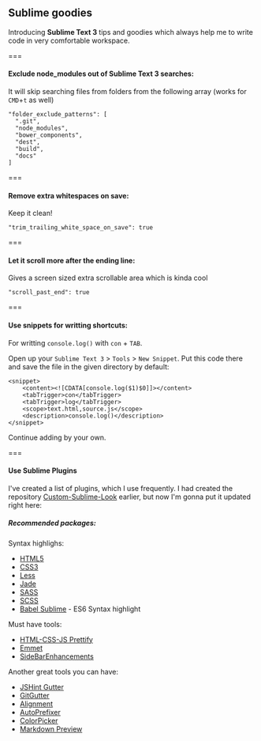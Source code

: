 ## Sublime goodies

Introducing **Sublime Text 3** tips and goodies which always help me to write
code in very comfortable workspace.

===

#### Exclude node_modules out of Sublime Text 3 searches:
It will skip searching files from folders from the following array (works for `CMD`+`t` as well)

    "folder_exclude_patterns": [
      ".git",
      "node_modules",
      "bower_components",
      "dest",
      "build",
      "docs"
    ]

===

#### Remove extra whitespaces on save:
Keep it clean!

    "trim_trailing_white_space_on_save": true

===

#### Let it scroll more after the ending line:
Gives a screen sized extra scrollable area which is kinda cool

    "scroll_past_end": true

===

#### Use snippets for writting shortcuts:
For writting `console.log()` with `con` + `TAB`.

Open up your `Sublime Text 3` > `Tools` > `New Snippet`. Put this code there
and save the file in the given directory by default:

    <snippet>
        <content><![CDATA[console.log($1)$0]]></content>
        <tabTrigger>con</tabTrigger>
        <tabTrigger>log</tabTrigger>
        <scope>text.html,source.js</scope>
        <description>console.log()</description>
    </snippet>

Continue adding by your own.

===

#### Use Sublime Plugins
I've created a list of plugins, which I use frequently. I had created the
repository [Custom-Sublime-Look](https://github.com/nikoloza/Custom-Sublime-Look) earlier, but
now I'm gonna put it updated right here:

##### Recommended packages:

Syntax highlighs:
* [HTML5](https://sublime.wbond.net/packages/HTML5)
* [CSS3](https://sublime.wbond.net/browse/authors/y0ssar1an)
* [Less](https://sublime.wbond.net/packages/LESS)
* [Jade](https://sublime.wbond.net/packages/Jade)
* [SASS](https://sublime.wbond.net/packages/Sass)
* [SCSS](https://sublime.wbond.net/packages/SCSS)
* [Babel Sublime](https://github.com/babel/babel-sublime) - ES6 Syntax highlight

Must have tools:
* [HTML-CSS-JS Prettify](https://sublime.wbond.net/packages/HTML-CSS-JS%20Prettify)
* [Emmet](https://sublime.wbond.net/packages/Emmet)
* [SideBarEnhancements](https://sublime.wbond.net/packages/SideBarEnhancements)

Another great tools you can have:
* [JSHint Gutter](https://packagecontrol.io/packages/JSHint%20Gutter)
* [GitGutter](https://sublime.wbond.net/packages/GitGutter)
* [Alignment](https://sublime.wbond.net/packages/Alignment)
* [AutoPrefixer](https://github.com/sindresorhus/sublime-autoprefixer)
* [ColorPicker](https://sublime.wbond.net/packages/ColorPicker)
* [Markdown Preview](https://sublime.wbond.net/packages/Markdown%20Preview)
